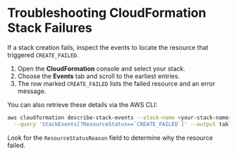 # Troubleshooting CloudFormation Stack Failures

If a stack creation fails, inspect the events to locate the resource that triggered `CREATE_FAILED`.

1. Open the **CloudFormation** console and select your stack.
2. Choose the **Events** tab and scroll to the earliest entries.
3. The row marked `CREATE_FAILED` lists the failed resource and an error message.

You can also retrieve these details via the AWS CLI:

```bash
aws cloudformation describe-stack-events --stack-name <your-stack-name> \
  --query 'StackEvents[?ResourceStatus==`CREATE_FAILED`]' --output table
```

Look for the `ResourceStatusReason` field to determine why the resource failed.
